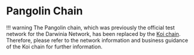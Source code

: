 # Pangolin Chain

!!! warning
    The Pangolin chain, which was previously the official test network for the Darwinia Network, has been replaced by the [Koi chain](../networks/koi.md). Therefore, please refer to the network information and business guidance of the Koi chain for further information.
